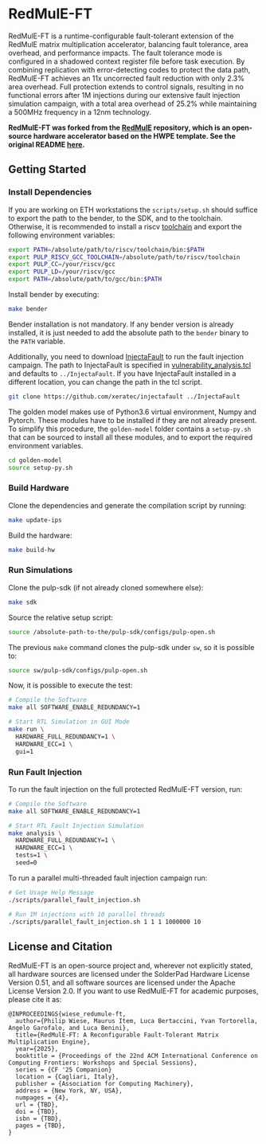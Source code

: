 # RedMulE-FT
RedMulE-FT is a runtime-configurable fault-tolerant extension of the RedMulE matrix multiplication accelerator, balancing fault tolerance, area overhead, and performance impacts. The fault tolerance mode is configured in a shadowed context register file before task execution. By combining replication with error-detecting codes to protect the data path, RedMulE-FT achieves an 11x uncorrected fault reduction with only 2.3% area overhead. Full protection extends to control signals, resulting in no functional errors after 1M injections during our extensive fault injection simulation campaign, with a total area overhead of 25.2% while maintaining a 500MHz frequency in a 12nm technology.

**RedMulE-FT was forked from the [RedMulE](https://github.com/pulp-platform/redmule) repository, which is an open-source hardware accelerator based on the HWPE template. See the original README [here](README_RedMulE.md).**

## Getting Started

### Install Dependencies
If you are working on ETH workstations the `scripts/setup.sh` should suffice to export the path to the bender, to the SDK, and to the toolchain. Otherwise, it is recommended to install a riscv [toolchain](https://github.com/pulp-platform/pulp-riscv-gnu-toolchain) and export the following environment variables:
```bash
export PATH=/absolute/path/to/riscv/toolchain/bin:$PATH
export PULP_RISCV_GCC_TOOLCHAIN=/absolute/path/to/riscv/toolchain
export PULP_CC=/your/riscv/gcc
export PULP_LD=/your/riscv/gcc
export PATH=/absolute/path/to/gcc/bin:$PATH
```
Install bender by executing:
```bash
make bender
```
Bender installation is not mandatory. If any bender version is already installed, it is just needed to add the absolute path to the `bender` binary to the `PATH` variable.

Additionally, you need to download [InjectaFault](https://github.com/pulp-platform/InjectaFault) to run the fault injection campaign.
The path to InjectaFault is specified in [vulnerability_analysis.tcl](vulnerability_analysis/vulnerability_analysis.tcl) and defaults to `../InjectaFault`. If you have InjectaFault installed in a different location, you can change the path in the tcl script.

```bash
git clone https://github.com/xeratec/injectafault ../InjectaFault
```

The golden model makes use of Python3.6 virtual environment, Numpy and Pytorch. These modules have
to be installed if they are not already present. To simplify this procedure, the `golden-model` folder
contains a `setup-py.sh` that can be sourced to install all these modules, and to export the
required environment variables.
```bash
cd golden-model
source setup-py.sh
```

### Build Hardware

Clone the dependencies and generate the compilation script by running:
```bash
make update-ips
```

Build the hardware:
```bash
make build-hw
```

### Run Simulations
Clone the pulp-sdk (if not already cloned somewhere else):
```bash
make sdk
```

Source the relative setup script:
```bash
source /absolute-path-to-the/pulp-sdk/configs/pulp-open.sh
```

The previous `make` command clones the pulp-sdk under `sw`, so it is possible to:
```bash
source sw/pulp-sdk/configs/pulp-open.sh
```

Now, it is possible to execute the test:
```bash
# Compile the Software
make all SOFTWARE_ENABLE_REDUNDANCY=1

# Start RTL Simulation in GUI Mode
make run \
  HARDWARE_FULL_REDUNDANCY=1 \
  HARDWARE_ECC=1 \
  gui=1
```

### Run Fault Injection
To run the fault injection on the full protected RedMulE-FT version, run:
```bash
# Compile the Software
make all SOFTWARE_ENABLE_REDUNDANCY=1

# Start RTL Fault Injection Simulation
make analysis \
  HARDWARE_FULL_REDUNDANCY=1 \
  HARDWARE_ECC=1 \
  tests=1 \
  seed=0
```

To run a parallel multi-threaded fault injection campaign run:
```bash
# Get Usage Help Message
./scripts/parallel_fault_injection.sh

# Run 1M injections with 10 parallel threads
./scripts/parallel_fault_injection.sh 1 1 1 1000000 10
```

## License and Citation
RedMulE-FT is an open-source project and, wherever not explicitly stated, all hardware sources
are licensed under the SolderPad Hardware License Version 0.51, and all software sources
are licensed under the Apache License Version 2.0.
If you want to use RedMulE-FT for academic purposes, please cite it as:

```
@INPROCEEDINGS{wiese_redumule-ft,
  author={Philip Wiese, Maurus Item, Luca Bertaccini, Yvan Tortorella, Angelo Garofalo, and Luca Benini},
  title={RedMulE-FT: A Reconfigurable Fault-Tolerant Matrix Multiplication Engine},
  year={2025},
  booktitle = {Proceedings of the 22nd ACM International Conference on Computing Frontiers: Workshops and Special Sessions},
  series = {CF '25 Companion}
  location = {Cagliari, Italy},
  publisher = {Association for Computing Machinery},
  address = {New York, NY, USA},
  numpages = {4},
  url = {TBD},
  doi = {TBD},
  isbn = {TBD},
  pages = {TBD},
}
```

